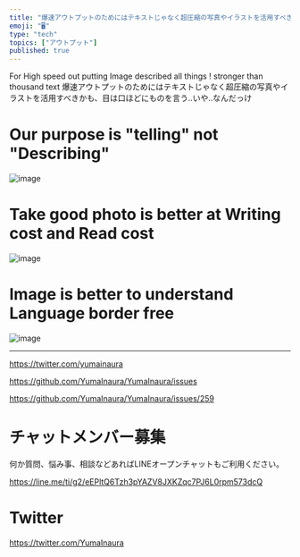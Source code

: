 ```yaml
---
title: "爆速アウトプットのためにはテキストじゃなく超圧縮の写真やイラストを活用すべきかも、目は口ほどにものを言う‥いや‥なんだっけ"
emoji: "🖥"
type: "tech"
topics: ["アウトプット"]
published: true
---
```


For High speed out putting Image described all things ! stronger than thousand text 
爆速アウトプットのためにはテキストじゃなく超圧縮の写真やイラストを活用すべきかも、目は口ほどにものを言う‥いや‥なんだっけ

# Our purpose is "telling" not "Describing" 

![image](https://user-images.githubusercontent.com/13635059/50730808-845f0900-1199-11e9-978a-0393efd0881d.png)



# Take good photo is better at Writing cost and Read cost

![image](https://user-images.githubusercontent.com/13635059/50730813-993b9c80-1199-11e9-9a37-03dc27b8d061.png)

# Image is better to understand Language border free

![image](https://user-images.githubusercontent.com/13635059/50730811-8de87100-1199-11e9-8304-1299277ec2c9.png)




---

https://twitter.com/yumainaura

https://github.com/YumaInaura/YumaInaura/issues

https://github.com/YumaInaura/YumaInaura/issues/259








<!-- Update From Qiita API -->

# チャットメンバー募集


何か質問、悩み事、相談などあればLINEオープンチャットもご利用ください。

https://line.me/ti/g2/eEPltQ6Tzh3pYAZV8JXKZqc7PJ6L0rpm573dcQ





# Twitter


https://twitter.com/YumaInaura


<!-- Update From Qiita API -->


